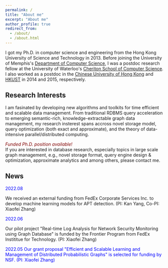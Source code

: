 ```yaml
---
permalink: /
title: "About me"
excerpt: "About me"
author_profile: true
redirect_from: 
  - /about/
  - /about.html
---
```



I got my Ph.D. in computer science and engineering from the Hong Kong University of Science and Technology in 2013. Before joining the University of Memphis's [Department of Computer Science][cs], I was a postdoc research fellow at the University of Waterloo's [Cheriton School of Computer Science][dsg]. I also worked as a postdoc in the [Chinese University of Hong Kong][cuhk] and [HKUST][hkust] in 2014 and 2015, respectively.

## Research Interests

I am fasinated by developing new algorithms and toolkits for time efficient and scalable data management. From traditional RDBMS query acceleration to emerging semantic-rich, knowledge-extractable graph data management, my research insterest spans accross novel storage model, query optimization (both exact and approximate), and the theory of data-intensive parallel/distributed computing.  


_<span style="color:maroon">Funded Ph.D. position available!</span>_  
If you are interested in database research, especially topics in large scale graph management, e.g., novel storage format, query engine design & optimization, approximate analytics and among others, please contact me. 


## News

<p style="color:blue;">2022.08</p> We received an external funding from FedEx Corporate Services Inc. to develop machine learning models for APT detection. (PI: Kan Yang, Co-PI: Xiaofei Zhang)

<p style="color:blue;">2022.06</p> Our pilot project "Real-time Log Analysis for Network Security Monitoring using Graph Database" is funded by the Frontier Program from FedEx Instititue for Technology. (PI: Xiaofei Zhang)

<p style="color:blue;">2022.05 Our grant proposal "Efficient and Scalable Learning and Management of Distributed Probabilistic Graphs" is selected for funding by NSF. (PI: Xiaofei Zhang)

<!--
***
***

_<span style="color:maroon">Fully funded Ph.D. position available!</span>_  
If you are interested in database research, especially topics in large scale graph management, e.g., novel storage format, query engine design & optimization, approximate analytics and among others, please contact me. 


***
***
-->




[cs]: http://www.memphis.edu/cs/
[uom]: http://www.memphis.edu
[hkust]: http://www.ust.hk
[dsg]: http://dsg-uwaterloo.ca 
[cuhk]: http://www.cuhk.hk
